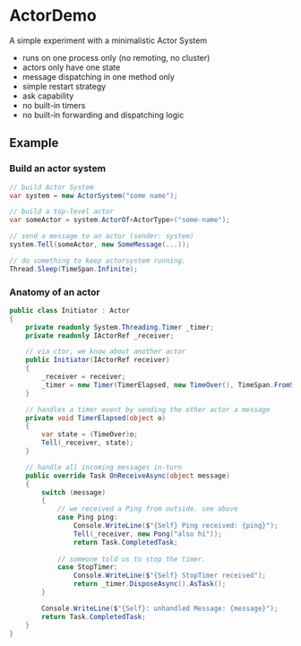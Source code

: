 # ActorDemo

A simple experiment with a minimalistic Actor System

 * runs on one process only (no remoting, no cluster)
 * actors only have one state
 * message dispatching in one method only
 * simple restart strategy
 * ask capability
 * no built-in timers
 * no built-in forwarding and dispatching logic


## Example

### Build an actor system

````csharp
// build Actor System 
var system = new ActorSystem("some name");

// build a top-level actor
var someActor = system.ActorOf<ActorType>("some-name");

// send a message to an actor (sender: system)
system.Tell(someActor, new SomeMessage(...));

// do something to keep actorsystem running.
Thread.Sleep(TimeSpan.Infinite);

````

### Anatomy of an actor

````csharp
public class Initiator : Actor
{
    private readonly System.Threading.Timer _timer;
    private readonly IActorRef _receiver;

    // via ctor, we know about another actor
    public Initiator(IActorRef receiver)
    {
        _receiver = receiver;
        _timer = new Timer(TimerElapsed, new TimeOver(), TimeSpan.FromSeconds(0), TimeSpan.FromSeconds(3));
    }

    // handles a timer event by sending the other actor a message
    private void TimerElapsed(object o)
    {
        var state = (TimeOver)o;
        Tell(_receiver, state);
    }

    // handle all incoming messages in-turn        
    public override Task OnReceiveAsync(object message)
    {
        switch (message)
        {
            // we received a Ping from outside. see above
            case Ping ping:
                Console.WriteLine($"{Self} Ping received: {ping}");
                Tell(_receiver, new Pong("also hi"));
                return Task.CompletedTask;
                
            // someone told us to stop the timer.
            case StopTimer:
                Console.WriteLine($"{Self} StopTimer received");
                return _timer.DisposeAsync().AsTask();
        }

        Console.WriteLine($"{Self}: unhandled Message: {message}");
        return Task.CompletedTask;
    }
}
````
